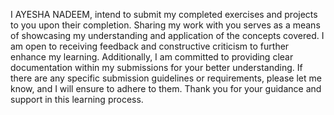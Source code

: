 I AYESHA NADEEM, intend to submit my completed exercises and projects to you upon their completion. Sharing my work with you serves as a means of showcasing my understanding and application of the concepts covered. I am open to receiving feedback and constructive criticism to further enhance my learning. Additionally, I am committed to providing clear documentation within my submissions for your better understanding. If there are any specific submission guidelines or requirements, please let me know, and I will ensure to adhere to them. Thank you for your guidance and support in this learning process.
